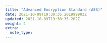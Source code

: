 ```yaml
---
title: "Advanced Encryption Standard (AES)"
date: 2021-10-09T19:30:35.201999903Z
updated: 2021-10-09T19:30:35.202Z
weight: 4
extra:
  note_type:  
---
```


